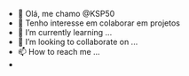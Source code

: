 - 👋 Olá, me chamo @KSP50
- 👀 Tenho interesse em colaborar em projetos 
- 🌱 I’m currently learning ...
- 💞️ I’m looking to collaborate on ...
- 📫 How to reach me ...
- 

<!---
KSP50/KSP50 is a ✨ special ✨ repository because its `README.md` (this file) appears on your GitHub profile.
You can click the Preview link to take a look at your changes.
--->
